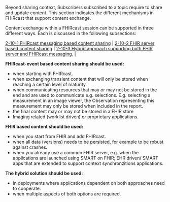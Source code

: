 Beyond sharing context, Subscribers subscribed to a topic require to share and update content. This section indicates the different mechanisms in FHIRcast that support content exchange.

Content exchange within a FHIRcast session can be supported in three different ways. Each is discussed in the following subsections:

[2-10-1 FHIRcast messaging based content sharing](2-10-1-ContentSharingFHIRcastMessaging.html) |
[2-10-2 FHIR server based content sharing](2-10-2-ContentSharingFHIR.html) |
[2-10-3 Hybrid approach supporting both FHIR server and FHIRcast messaging.](2-10-3-ContentSharingHybrid.html) |

**FHIRcast-event based content sharing should be used:**

* when starting with FHIRcast.
* when exchanging transient content that will only be stored when reaching a certain level of maturity.
* when communicating resources that may or may not be stored in the end and are used to communicate e.g. selections. E.g. selecting a measurement in an image viewer, the Observation representing this measurement may only be stored when included in the report.
* the final content may or may not be stored in a FHIR store
* Imaging related (worklist driven) or proprietary applications.

**FHIR based content should be used:**

* when you start from FHIR and add FHIRcast.
* when all data (versions) needs to be persisted, for example to be robust against crashes.
* when you already use a common FHIR server, e.g. when the applications are launched using SMART on FHIR; EHR driven/ SMART apps that are extended to support context synchronzitions applications.

**The hybrid solution should be used:**

* in deployments where applications dependent on both approaches need to cooperate.
* when multiple aspects of both options are required.
